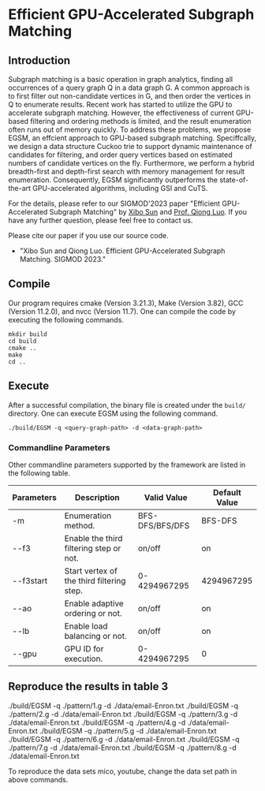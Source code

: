 # Efficient GPU-Accelerated Subgraph Matching

## Introduction

Subgraph matching is a basic operation in graph analytics, finding all occurrences of a query graph Q in a data graph G. A common approach is to first filter out non-candidate vertices in G, and then order the vertices in Q to enumerate results. Recent work has started to utilize the GPU to accelerate subgraph matching. However, the effectiveness of current GPU-based filtering and ordering methods is limited, and the result enumeration often runs out of memory quickly. To address these problems, we propose EGSM, an effcient approach to GPU-based subgraph matching. Speciffcally, we design a data structure Cuckoo trie to support dynamic maintenance of candidates for filtering, and order query vertices based on estimated numbers of candidate vertices on the fly. Furthermore, we perform a hybrid breadth-first and depth-first search with memory management for result enumeration. Consequently, EGSM significantly outperforms the state-of-the-art GPU-accelerated algorithms, including GSI and CuTS.

For the details, please refer to our SIGMOD'2023 paper "Efficient GPU-Accelerated Subgraph Matching" by [Xibo Sun](https://github.com/xibosun) and [Prof. Qiong Luo](https://cse.hkust.edu.hk/~luo/). If you have any further question, please feel free to contact us.

Please cite our paper if you use our source code.

- "Xibo Sun and Qiong Luo. Efficient GPU-Accelerated Subgraph Matching. SIGMOD 2023."

## Compile

Our program requires cmake (Version 3.21.3), Make (Version 3.82), GCC (Version 11.2.0), and nvcc (Version 11.7). One can compile the code by executing the following commands. 

```shell
mkdir build
cd build
cmake ..
make
cd ..
```

## Execute

After a successful compilation, the binary file is created under the `build/` directory. One can execute EGSM using the following command.

```shell
./build/EGSM -q <query-graph-path> -d <data-graph-path>
```

### Commandline Parameters
Other commandline parameters supported by the framework are listed in the following table.

| Parameters | Description                               | Valid Value     | Default Value |
|------------|-------------------------------------------|-----------------|---------------|
| -m         | Enumeration method.                       | BFS-DFS/BFS/DFS | BFS-DFS       |
| --f3       | Enable the third filtering step or not.   | on/off          | on            |
| --f3start  | Start vertex of the third filtering step. | 0-4294967295    | 4294967295    |
| --ao       | Enable adaptive ordering or not.          | on/off          | on            |
| --lb       | Enable load balancing or not.             | on/off          | on            |
| --gpu      | GPU ID for execution.                     | 0-4294967295    | 0             |

## Reproduce the results in table 3
./build/EGSM -q ./pattern/1.g -d ./data/email-Enron.txt
./build/EGSM -q ./pattern/2.g -d ./data/email-Enron.txt
./build/EGSM -q ./pattern/3.g -d ./data/email-Enron.txt
./build/EGSM -q ./pattern/4.g -d ./data/email-Enron.txt
./build/EGSM -q ./pattern/5.g -d ./data/email-Enron.txt
./build/EGSM -q ./pattern/6.g -d ./data/email-Enron.txt
./build/EGSM -q ./pattern/7.g -d ./data/email-Enron.txt
./build/EGSM -q ./pattern/8.g -d ./data/email-Enron.txt

To reproduce the data sets mico, youtube, change the data set path in above commands.
